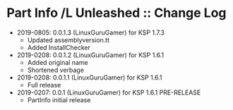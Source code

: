 # Part Info /L Unleashed :: Change Log

* 2019-0805: 0.0.1.3 (LinuxGuruGamer) for KSP 1.7.3
	+ Updated assemblyversion.tt
	+ Added InstallChecker
* 2019-0208: 0.0.1.2 (LinuxGuruGamer) for KSP 1.6.1
	+ Added original name
	+ Shortened verbage
* 2019-0208: 0.0.1.1 (LinuxGuruGamer) for KSP 1.6.1
	+ Full release
* 2019-0207: 0.0.1 (LinuxGuruGamer) for KSP 1.6.1 PRE-RELEASE
	+ PartInfo initial release
